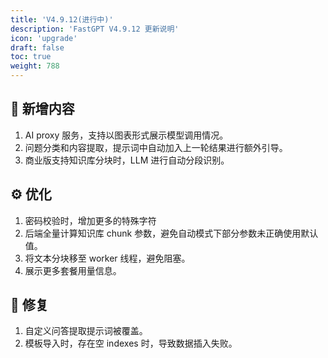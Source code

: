 ```yaml
---
title: 'V4.9.12(进行中)'
description: 'FastGPT V4.9.12 更新说明'
icon: 'upgrade'
draft: false
toc: true
weight: 788
---
```


## 🚀 新增内容

1. AI proxy 服务，支持以图表形式展示模型调用情况。
2. 问题分类和内容提取，提示词中自动加入上一轮结果进行额外引导。
3. 商业版支持知识库分块时，LLM 进行自动分段识别。

## ⚙️ 优化

1. 密码校验时，增加更多的特殊字符
2. 后端全量计算知识库 chunk 参数，避免自动模式下部分参数未正确使用默认值。
3. 将文本分块移至 worker 线程，避免阻塞。
4. 展示更多套餐用量信息。

## 🐛 修复

1. 自定义问答提取提示词被覆盖。
2. 模板导入时，存在空 indexes 时，导致数据插入失败。
